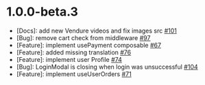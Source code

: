 # 1.0.0-beta.3

* [Docs]: add new Vendure videos and fix images src [#101](https://github.com/vuestorefront/vendure/issues/101)
* [Bug]: remove cart check from middleware [#97](https://github.com/vuestorefront/vendure/issues/97)
* [Feature]: implement usePayment composable [#67](https://github.com/vuestorefront/vendure/issues/67)
* [Feature]: added missing translation [#76](https://github.com/vuestorefront/vendure/issues/76)
* [Feature]: implement user Profile [#74](https://github.com/vuestorefront/vendure/issues/74)
* [Bug]: LoginModal is closing when login was unsuccessful [#104](https://github.com/vuestorefront/vendure/issues/104)
* [Feature]: implement useUserOrders [#71](https://github.com/vuestorefront/vendure/issues/71)
